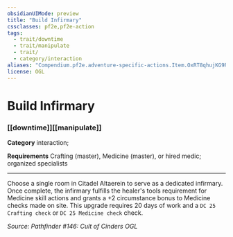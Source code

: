 ```yaml
---
obsidianUIMode: preview
title: "Build Infirmary"
cssclasses: pf2e,pf2e-action
tags:
  - trait/downtime
  - trait/manipulate
  - trait/
  - category/interaction
aliases: "Compendium.pf2e.adventure-specific-actions.Item.OxRT8qhujKG9Rhb2"
license: OGL
---
```

# Build Infirmary

### [[downtime]][[manipulate]]

**Category** interaction; 




**Requirements** Crafting (master), Medicine (master), or hired medic; organized specialists

* * *

Choose a single room in Citadel Altaerein to serve as a dedicated infirmary. Once complete, the infirmary fulfills the healer's tools requirement for Medicine skill actions and grants a +2 circumstance bonus to Medicine checks made on site. This upgrade requires 20 days of work and a `DC 25 Crafting check` or `DC 25 Medicine check` check.

*Source: Pathfinder #146: Cult of Cinders*
*OGL*